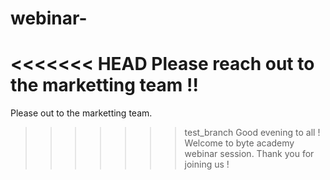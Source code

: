 # webinar-
<<<<<<< HEAD
Please reach out to the marketting team !! 
=======
Please out to the marketting team. 
>>>>>>> test_branch
Good evening to all ! 
Welcome to byte academy webinar session. 
Thank you for joining us !